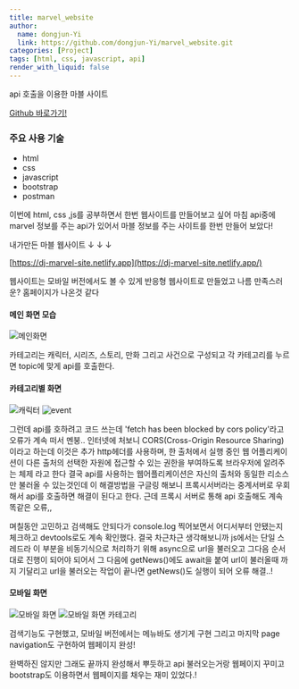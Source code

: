 ```yaml
---
title: marvel_website
author:
  name: dongjun-Yi
  link: https://github.com/dongjun-Yi/marvel_website.git
categories: [Project]
tags: [html, css, javascript, api]
render_with_liquid: false
---
```


api 호출을 이용한 마블 사이트

[Github 바로가기!](https://github.com/dongjun-Yi/marvel_website.git)

### 주요 사용 기술
* html
* css
* javascript
* bootstrap
* postman

이번에 html, css ,js를 공부하면서 한번 웹사이트를 만들어보고 싶어 마침 api중에 marvel 정보를 주는 api가 있어서 
마블 정보를 주는 사이트를 한번 만들어 보았다!

내가만든 마블 웹사이트  ↓ ↓ ↓

[https://dj-marvel-site.netlify.app](https://dj-marvel-site.netlify.app/)



웹사이트는 모바일 버전에서도 볼 수 있게 반응형 웹사이트로 만들었고 나름 만족스러운? 홈페이지가 나온것 같다

#### 메인 화면 모습
![메인화면](https://user-images.githubusercontent.com/90665186/152365716-36089046-b502-4760-82f2-5e963ea1dacb.jpg)

카테고리는 캐릭터, 시리즈, 스토리, 만화 그리고 사건으로 구성되고
각 카테고리를 누르면 topic에 맞게 api를 호출한다.

#### 카테고리별 화면
![캐릭터](https://user-images.githubusercontent.com/90665186/152366006-99c58bce-e2b9-4976-822c-7c86a454dd90.jpg)
![event](https://user-images.githubusercontent.com/90665186/152366246-ee61643e-8d45-4972-8a6f-e50a105ffaad.jpg)

그런데 api를 호하려고 코드 쓰는데 'fetch has been blocked by cors policy'라고 오류가 계속 떠서 멘붕..
인터넷에 처보니 CORS(Cross-Origin Resource Sharing) 이라고 하는데 이것은 추가 http헤더를 사용하며, 
한 출처에서 실행 중인 웹 어플리케이션이 다른 출처의 선택한 자원에 접근할 수 있는 권한을 부여하도록 브라우저에 알려주는 체제 라고 한다
결국 api를 사용하는 웹어플리케이션은 자신의 출처와 동일한 리소스만 불러올 수 있는것인데 이 해결방법을 구글링 해보니
프록시서버라는 중계서버로 우회해서 api를 호출하면 해결이 된다고 한다.
근데 프록시 서버로 통해 api 호출해도 계속 똑같은 오류,,

며칠동안 고민하고 검색해도 안되다가 console.log 찍어보면서 어디서부터 안됐는지 체크하고 devtools로도 계속 확인했다.
결국 차근차근 생각해보니까 js에서는 단일 스레드라 이 부분을 비동기식으로 처리하기 위해 async으로 url을 불러오고
그다음 순서대로 진행이 되어야 되어서 그 다음에 getNews()에도 await을 붙여 url이 불러올때 까지 기달리고 url을 불러오는 작업이
끝나면 getNews()도 실행이 되어 오류 해결..!

#### 모바일 화면
![모바일 화면](https://user-images.githubusercontent.com/90665186/152367879-cdf1f4eb-c87c-4224-8841-cb18f1c960e7.jpg)
![모바일 화면 카테고리](https://user-images.githubusercontent.com/90665186/152367888-e7e13662-a1f6-41cf-bc67-2ac28b4e127d.jpg)

검색기능도 구현했고, 모바일 버전에서는 메뉴바도 생기게 구현
그리고 마지막 page navigation도 구현하여 웹페이지 완성!

완벽하진 않지만 그래도 끝까지 완성해서 뿌듯하고 api 불러오는거랑 웹페이지 꾸미고 bootstrap도 이용하면서 
웹페이지를 채우는 재미 있었다.! 



